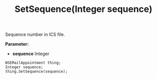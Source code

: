 ﻿---
uid: crmscript_ref_NSEMailAppointment_SetSequence
title: SetSequence(Integer sequence)
intellisense: NSEMailAppointment.SetSequence
keywords: NSEMailAppointment, GetSequence
so.topic: reference
---

Sequence number in ICS file.

**Parameter:** 
 - **sequence** Integer

```crmscript
NSEMailAppointment thing;
Integer sequence;
thing.SetSequence(sequence);
```

